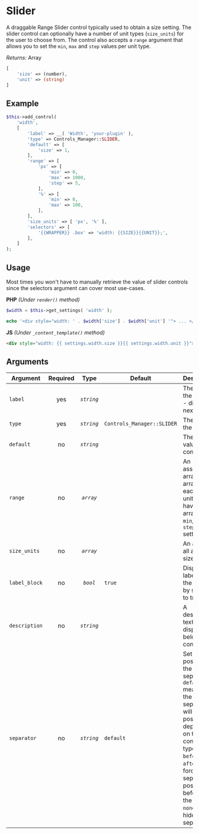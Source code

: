 # Slider

A draggable Range Slider control typically used to obtain a size setting.
The slider control can optionally have a number of unit types (`size_units`) for the user to choose from.
The control also accepts a `range` argument that allows you to set the `min`, `max` and `step` values per unit type.

*Returns:* Array
```php
[
    'size' => (number),
    'unit' => (string)
]
```

## Example

```php
$this->add_control(
    'width',
    [
        'label' => __( 'Width', 'your-plugin' ),
        'type' => Controls_Manager::SLIDER,
        'default' => [
            'size' => 1,
        ],
        'range' => [
            'px' => [
                'min' => 0,
                'max' => 1000,
                'step' => 5,
            ],
            '%' => [
                'min' => 0,
                'max' => 100,
            ],
        ],
        'size_units' => [ 'px', '%' ],
        'selectors' => [
            '{{WRAPPER}} .box' => 'width: {{SIZE}}{{UNIT}};',
        ],
    ]
);
```

## Usage
Most times you won't have to manually retrieve the value of slider controls since the selectors argument can cover most use-cases. 

**PHP** *(Under `render()` method)*
```php
$width = $this->get_settings( 'width' ); 

echo '<div style="width: ' . $width['size'] . $width['unit'] '"> ... </div>';
```

**JS** *(Under `_content_template()` method)*
```html
<div style="width: {{ settings.width.size }}{{ settings.width.unit }}"> ... </div>';
```

## Arguments

Argument       | Required   | Type         | Default                      | Description
------------   | :--------: | :------:     | ---------------------------- | ---------------------------------------------
`label`        | yes        | *`string`*   |                              | The label of the control - displayed next to it
`type`         | yes        | *`string`*   | `Controls_Manager::SLIDER`   | The type of the control
`default`      | no         | *`string`*   |                              | The default value of the control
`range`        | no         | *`array`*    |                              | An associative array of arrays - each size unit can have an array with `min`, `max` and `step` settings
`size_units`   | no         | *`array`*    |                              | An array of all available size units
`label_block`  | no         | *`bool`*     | `true`                       | Display the label above the control by setting to true
`description`  | no         | *`string`*   |                              | A description text to display below the control
`separator`    | no         | *`string`*   | `default`                    | Set the position of the control separator. `default` means that the separator will be posited depending on the control type. `before` or `after` will force the separator position before/after the control. `none` will hide the separator